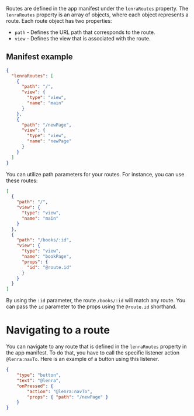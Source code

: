Routes are defined in the app manifest under the `lenraRoutes` property. The `lenraRoutes` property is an array of objects, where each object represents a route. Each route object has two properties:

- `path` - Defines the URL path that corresponds to the route.
- `view` - Defines the view that is associated with the route.

## Manifest example

```json
{
  "lenraRoutes": [
    {
      "path": "/",
      "view": {
        "type": "view",
        "name": "main"
      }
    },
    {
      "path": "/newPage",
      "view": {
        "type": "view",
        "name": "newPage"
      }
    }
  ]
}
```

You can utilize path parameters for your routes. For instance, you can use these routes:

```json
[
  {
    "path": "/",
    "view": {
      "type": "view",
      "name": "main"
    }
  },
  {
    "path": "/books/:id",
    "view": {
      "type": "view",
      "name": "bookPage",
      "props": {
        "id": "@route.id"
      }
    }
  }
]
```

By using the `:id` parameter, the route `/books/:id` will match any route. You can pass the `id` parameter to the props using the `@route.id` shorthand.

# Navigating to a route

You can navigate to any route that is defined in the `lenraRoutes` property in the app manifest. To do that, you have to call the specific listener action `@lenra:navTo`. Here is an example of a button using this listener.

```json
{
    "type": "button",
    "text": "@lenra",
    "onPressed": {
        "action": "@lenra:navTo",
        "props": { "path": "/newPage" }
    }
}
```
